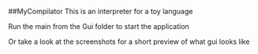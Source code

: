  ##MyCompilator
 This is an interpreter for a toy language
 
 Run the main from the Gui folder to start the application
 
 Or take a look at the screenshots for a short preview of what gui looks like 
 
 
 
